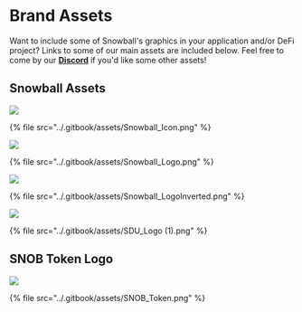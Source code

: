 # Brand Assets

Want to include some of Snowball's graphics in your application and/or DeFi project? Links to some of our main assets are included below. Feel free to come by our [**Discord**](https://discord.gg/BGpEHvehMz) if you'd like some other assets!

## Snowball Assets

![](../.gitbook/assets/Snowball\_Icon.png)

{% file src="../.gitbook/assets/Snowball_Icon.png" %}

![](../.gitbook/assets/Snowball\_Logo.png)

{% file src="../.gitbook/assets/Snowball_Logo.png" %}

![](../.gitbook/assets/Snowball\_LogoInverted.png)

{% file src="../.gitbook/assets/Snowball_LogoInverted.png" %}

![](<../.gitbook/assets/SDU\_Logo (1).png>)

{% file src="../.gitbook/assets/SDU_Logo (1).png" %}

## SNOB Token Logo

![](../.gitbook/assets/SNOB\_Token.png)

{% file src="../.gitbook/assets/SNOB_Token.png" %}
